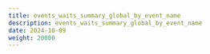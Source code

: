```yaml
---
title: events_waits_summary_global_by_event_name
description: events_waits_summary_global_by_event_name
date: 2024-10-09
weight: 20000
---
```

<style>
th, td {
  border: 1px solid rgb(190, 190, 190);
}
</style>
